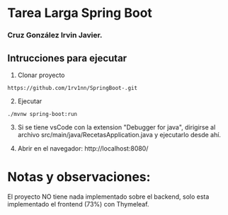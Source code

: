 # Tarea Larga Spring Boot  

### Cruz González Irvin Javier.

## Intrucciones para ejecutar

1. Clonar proyecto
```
https://github.com/1rv1nn/SpringBoot-.git
```

2. Ejecutar
```
./mvnw spring-boot:run
```

3. Si se tiene vsCode con la extension "Debugger for java", dirigirse al archivo src/main/java/RecetasApplication.java y ejecutarlo desde ahí.

4.  Abrir en el navegador:
    http://localhost:8080/


# Notas y observaciones:
El proyecto NO tiene nada implementado sobre el backend, solo esta implementado el frontend (73%) con Thymeleaf. 